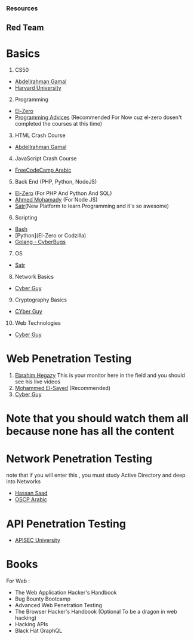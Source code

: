 ### Resources

## Red Team

# Basics
1. CS50
- [Abdellrahman Gamal](https://www.youtube.com/playlist?list=PLknwEmKsW8OvMsFbU9zo8oJCprAsgc4LO)
- [Harvard University](https://youtu.be/8mAITcNt710?si=5DI8qzNROOJ9vtBX)

2. Programming 
- [El-Zero](https://www.youtube.com/@ElzeroWebSchool)
- [Programming Advices](https://www.youtube.com/@ProgrammingAdvices/playlists) (Recommended For Now cuz el-zero dosen't completed the courses at this time)

3. HTML Crash Course
- [Abdellrahman Gamal](https://youtu.be/q3yFo-t1ykw?si=5HmLApCUx69K8WTJ)

4. JavaScript Crash Course 
- [FreeCodeCamp Arabic](https://youtu.be/Ai_0ONyPay4?si=zMJQg64MMA49wpc3)

5. Back End (PHP, Python, NodeJS)
- [El-Zero](https://www.youtube.com/@ElzeroWebSchool) (For PHP And Python And SQL)
- [Ahmed Mohamady](https://youtu.be/xUOO_ek4lCk?si=Natlfwy55v4z6eaV) (For Node JS)
- [Satr](https://satr.codes/)(New Platform to learn Programming and it's so awesome)

6. Scripting
- [Bash](https://youtu.be/2733cRPudvI?si=y0tHbiaqWtChZZ8s)
- [Python](El-Zero or Codzilla)
- [Golang - CyberBugs](https://www.youtube.com/@CyberBugz)

7. OS
- [Satr](https://satr.codes/)

8. Network Basics
- [Cyber Guy](https://youtube.com/playlist?list=PLDRMxi70CdSCIrioW1sr-wpKKGa4yctqr&si=Lw54qI98P0IobqZu)

9. Cryptography Basics
- [CYber Guy](https://youtu.be/9wgEO3_GxcQ?si=sGC4pvWxkrt534-t)

10. Web Technologies
- [Cyber Guy](https://www.youtube.com/playlist?list=PLDRMxi70CdSCnfKDKYGNhkZB0iq0QVJ8D)

# Web Penetration Testing 
1. [Ebrahim Hegazy](https://www.youtube.com/@Zigoo0) This is your monitor here in the field and you should see his live videos  
2. [Mohammed El-Sayed](https://www.udemy.com/course/web-application-penetration-testing-in-arabic/) (Recommended)
3. [Cyber Guy](https://www.youtube.com/@CyberGuy1)
# Note that you should watch them all because none has all the content

# Network Penetration Testing 
note that if you will enter this , you must study Active Directory and deep into Networks 
- [Hassan Saad](https://www.youtube.com/playlist?list=PLtr9ezc61PUbNjSOzxVn98CSy9WrJ_nUQ)
- [OSCP Arabic](https://www.youtube.com/playlist?list=PL_yseowcuqYJc7wXtGIsshYp1B_W0M-ZK)

# API Penetration Testing
- [APISEC University](https://www.apisecuniversity.com/)

# Books
For Web :
- The Web Application Hacker's Handbook
- Bug Bounty Bootcamp
- Advanced Web Penetration Testing
- The Browser Hacker's Handbook (Optional To be a dragon in web hacking)
- Hacking APIs
- Black Hat GraphQL
  



  
